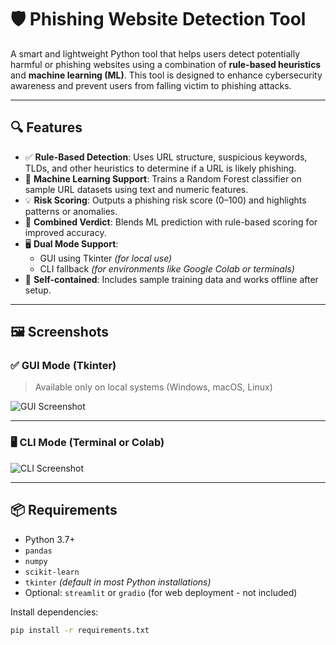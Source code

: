 # 🛡️ Phishing Website Detection Tool

A smart and lightweight Python tool that helps users detect potentially harmful or phishing websites using a combination of **rule-based heuristics** and **machine learning (ML)**. This tool is designed to enhance cybersecurity awareness and prevent users from falling victim to phishing attacks.

---

## 🔍 Features

- ✅ **Rule-Based Detection**: Uses URL structure, suspicious keywords, TLDs, and other heuristics to determine if a URL is likely phishing.
- 🤖 **Machine Learning Support**: Trains a Random Forest classifier on sample URL datasets using text and numeric features.
- 💡 **Risk Scoring**: Outputs a phishing risk score (0–100) and highlights patterns or anomalies.
- 🧠 **Combined Verdict**: Blends ML prediction with rule-based scoring for improved accuracy.
- 🖥️ **Dual Mode Support**: 
  - GUI using Tkinter *(for local use)*
  - CLI fallback *(for environments like Google Colab or terminals)*
- 📁 **Self-contained**: Includes sample training data and works offline after setup.

---

## 🖼️ Screenshots

### ✅ GUI Mode (Tkinter)
> Available only on local systems (Windows, macOS, Linux)

![GUI Screenshot](screenshots/gui_example.png)

---

### 🖥️ CLI Mode (Terminal or Colab)

![CLI Screenshot](screenshots/cli_example.png)

---

## 📦 Requirements

- Python 3.7+
- `pandas`
- `numpy`
- `scikit-learn`
- `tkinter` *(default in most Python installations)*
- Optional: `streamlit` or `gradio` (for web deployment - not included)

Install dependencies:
```bash
pip install -r requirements.txt
